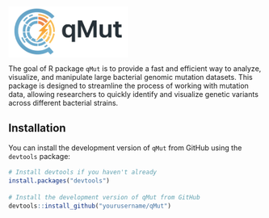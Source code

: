 <div align="left">
  <img src="inst/logo/qMut_logo.png" alt="qMut Logo" width="237" height="100" style="vertical-align: middle; margin-right: 20px;" />
  <h1 style="display: inline;"></h1>
</div>

<!-- badges: start -->
<!-- badges: end -->

The goal of R package `qMut` is to provide a fast and efficient way to analyze, visualize, and manipulate large bacterial genomic mutation datasets. This package is designed to streamline the process of working with mutation data, allowing researchers to quickly identify and visualize genetic variants across different bacterial strains. 

## Installation

You can install the development version of `qMut` from GitHub using the `devtools` package:

```r
# Install devtools if you haven't already
install.packages("devtools")

# Install the development version of qMut from GitHub
devtools::install_github("yourusername/qMut")